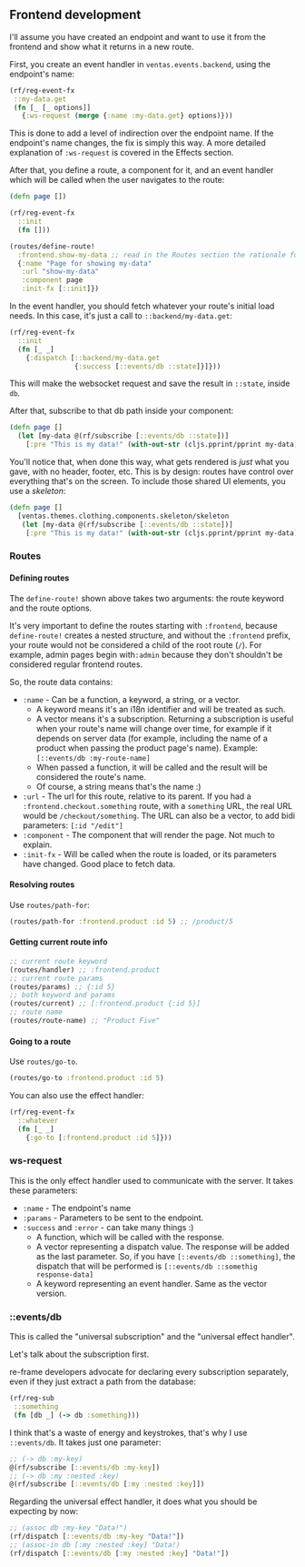 ## Frontend development

I'll assume you have created an endpoint and want to use it from the frontend and show what it returns in a new route.

First, you create an event handler in `ventas.events.backend`, using the endpoint's name:

```clojure
(rf/reg-event-fx
 ::my-data.get
 (fn [_ [_ options]]
   {:ws-request (merge {:name :my-data.get} options)}))
```

This is done to add a level of indirection over the endpoint name. If the endpoint's name changes, the fix is simply this way. A more detailed explanation of `:ws-request` is covered in the Effects section.

After that, you define a route, a component for it, and an event handler which will be called when the user navigates to the route:

```clojure
(defn page [])

(rf/reg-event-fx
  ::init
  (fn []))

(routes/define-route!
  :frontend.show-my-data ;; read in the Routes section the rationale for this name
  {:name "Page for showing my-data"
   :url "show-my-data"
   :component page
   :init-fx [::init]})
```

In the event handler, you should fetch whatever your route's initial load needs. In this case, it's just a call to `::backend/my-data.get`:

```clojure
(rf/reg-event-fx 
  ::init
  (fn [_ _]
    {:dispatch [::backend/my-data.get
                {:success [::events/db ::state]}]}))
```

This will make the websocket request and save the result in `::state`, inside `db`.

After that, subscribe to that db path inside your component:

```clojure
(defn page []
  (let [my-data @(rf/subscribe [::events/db ::state])]
    [:pre "This is my data!" (with-out-str (cljs.pprint/pprint my-data))]))
```

You'll notice that, when done this way, what gets rendered is *just* what you gave, with no header, footer, etc. This is by design: routes have control over everything that's on the screen. To include those shared UI elements, you use a *skeleton*:

```clojure
(defn page []
  [ventas.themes.clothing.components.skeleton/skeleton
   (let [my-data @(rf/subscribe [::events/db ::state])]
    [:pre "This is my data!" (with-out-str (cljs.pprint/pprint my-data))])])
```



### Routes

#### Defining routes

The `define-route!` shown above takes two arguments: the route keyword and the route options.

It's very important to define the routes starting with `:frontend`, because `define-route!` creates a nested structure, and without the `:frontend` prefix, your route would not be considered a child of the root route (`/`). For example, admin pages begin with`:admin` because they don't shouldn't be considered regular frontend routes.

So, the route data contains:

- `:name` - Can be a function, a keyword, a string, or a vector.
  -  A keyword means it's an i18n identifier and will be treated as such.
  - A vector means it's a subscription. Returning a subscription is useful when your route's name will change over time, for example if it depends on server data (for example, including the name of a product when passing the product page's name). Example: `[::events/db :my-route-name]`
  - When passed a function, it will be called and the result will be considered the route's name.
  - Of course, a string means that's the name :)
- `:url` - The url for this route, relative to its parent. If you had a `:frontend.checkout.something` route, with a `something` URL, the real URL would be `/checkout/something`. The URL can also be a vector, to add bidi parameters: `[:id "/edit"]`
- `:component` - The component that will render the page. Not much to explain.
- `:init-fx` - Will be called when the route is loaded, or its parameters have changed. Good place to fetch data.

#### Resolving routes

Use `routes/path-for`:

```clojure
(routes/path-for :frontend.product :id 5) ;; /product/5
```

#### Getting current route info

```clojure
;; current route keyword
(routes/handler) ;; :frontend.product
;; current route params
(routes/params) ;; {:id 5}
;; both keyword and params
(routes/current) ;; [:frontend.product {:id 5}]
;; route name
(routes/route-name) ;; "Product Five"
```

#### Going to a route

Use `routes/go-to`.

```clojure
(routes/go-to :frontend.product :id 5)
```

You can also use the effect handler:

```clojure
(rf/reg-event-fx
  ::whatever
  (fn [_ _]
    {:go-to [:frontend.product :id 5]}))

```

### ws-request

This is the only effect handler used to communicate with the server. It takes these parameters:

- `:name` - The endpoint's name
- `:params` - Parameters to be sent to the endpoint.
- `:success` and `:error` - can take many things :)
  - A function, which will be called with the response.
  - A vector representing a dispatch value. The response will be added as the last parameter. So, if you have `[::events/db ::something]`, the dispatch that will be performed is `[::events/db ::somethig response-data]`
  - A keyword representing an event handler. Same as the vector version.

### ::events/db

This is called the "universal subscription" and the "universal effect handler".

Let's talk about the subscription first.

re-frame developers advocate for declaring every subscription separately, even if they just extract a path from the database:

```clojure
(rf/reg-sub
 ::something
 (fn [db _] (-> db :something)))
```

I think that's a waste of energy and keystrokes, that's why I use `::events/db`. It takes just one parameter:

```clojure
;; (-> db :my-key)
@(rf/subscribe [::events/db :my-key])
;; (-> db :my :nested :key)
@(rf/subscribe [::events/db [:my :nested :key]])
```

Regarding the universal effect handler, it does what you should be expecting by now:

```clojure
;; (assoc db :my-key "Data!")
(rf/dispatch [::events/db :my-key "Data!"])
;; (assoc-in db [:my :nested :key] "Data!)
(rf/dispatch [::events/db [:my :nested :key] "Data!"])
```

